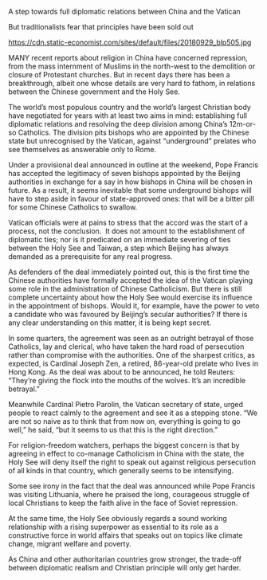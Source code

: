 A step towards full diplomatic relations between China and the Vatican

But traditionalists fear that principles have been sold out

https://cdn.static-economist.com/sites/default/files/20180929_blp505.jpg

MANY recent reports about religion in China have concerned repression, from the mass internment of Muslims in the north-west to the demolition or closure of Protestant churches. But in recent days there has been a breakthrough, albeit one whose details are very hard to fathom, in relations between the Chinese government and the Holy See.

The world’s most populous country and the world’s largest Christian body have negotiated for years with at least two aims in mind: establishing full diplomatic relations and resolving the deep division among China’s 12m-or-so Catholics. The division pits bishops who are appointed by the Chinese state but unrecognised by the Vatican, against “underground” prelates who see themselves as answerable only to Rome.

Under a provisional deal announced in outline at the weekend, Pope Francis has accepted the legitimacy of seven bishops appointed by the Beijing authorities in exchange for a say in how bishops in China will be chosen in future. As a result, it seems inevitable that some underground bishops will have to step aside in favour of state-approved ones: that will be a bitter pill for some Chinese Catholics to swallow.

Vatican officials were at pains to stress that the accord was the start of a process, not the conclusion.  It does not amount to the establishment of diplomatic ties; nor is it predicated on an immediate severing of ties between the Holy See and Taiwan, a step which Beijing has always demanded as a prerequisite for any real progress. 

As defenders of the deal immediately pointed out, this is the first time the Chinese authorities have formally accepted the idea of the Vatican playing some role in the administration of Chinese Catholicism. But there is still complete uncertainty about how the Holy See would exercise its influence in the appointment of bishops. Would it, for example, have the power to veto a candidate who was favoured by Beijing’s secular authorities? If there is any clear understanding on this matter, it is being kept secret. 

In some quarters, the agreement was seen as an outright betrayal of those Catholics, lay and clerical, who have taken the hard road of persecution rather than compromise with the authorities. One of the sharpest critics, as expected, is Cardinal Joseph Zen, a retired, 86-year-old prelate who lives in Hong Kong. As the deal was about to be announced, he told Reuters: “They’re giving the flock into the mouths of the wolves. It’s an incredible betrayal.”  

Meanwhile Cardinal Pietro Parolin, the Vatican secretary of state, urged people to react calmly to the agreement and see it as a stepping stone. “We are not so naive as to think that from now on, everything is going to go well,” he said, “but it seems to us that this is the right direction.”

For religion-freedom watchers, perhaps the biggest concern is that by agreeing in effect to co-manage Catholicism in China with the state, the Holy See will deny itself the right to speak out against religious persecution of all kinds in that country, which generally seems to be intensifying.

Some see irony in the fact that the deal was announced while Pope Francis was visiting Lithuania, where he praised the long, courageous struggle of local Christians to keep the faith alive in the face of Soviet repression. 

At the same time, the Holy See obviously regards a sound working relationship with a rising superpower as essential to its role as a constructive force in world affairs that speaks out on topics like climate change, migrant welfare and poverty. 

As China and other authoritarian countries grow stronger, the trade-off between diplomatic realism and Christian principle will only get harder.